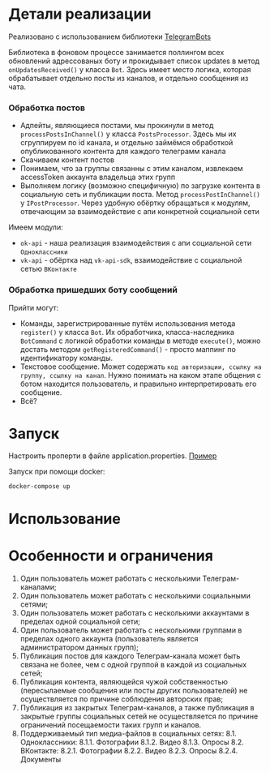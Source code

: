 # Детали реализации

Реализовано с использованием библиотеки [TelegramBots](https://github.com/rubenlagus/TelegramBots)

Библиотека в фоновом процессе занимается поллингом всех обновлений адрессованых боту и прокидывает список updates в
метод `onUpdatesReceived()` у класса `Bot`. Здесь имеет место логика, которая обрабатывает отдельно посты из каналов, и отдельно
сообщения из чата.

### Обработка постов

* Адпейты, являющиеся постами, мы прокинули в метод `processPostsInChannel()` у класса `PostsProcessor`. Здесь мы их
  сгруппируем по id канала, и отдельно займёмся обработкой опубликованного контента для каждого телеграмм канала
* Скачиваем контент постов
* Понимаем, что за группы связанны с этим каналом, извлекаем accessToken аккаунта владельца этих групп
* Выполняем логику (возможно специфичную) по загрузке контента в социальную сеть и публикации поста.
  Метод `processPostInChannel()` у `IPostProcessor`. Через удобную обёртку обращаться к модулям, отвечающим за
  взаимодействие с апи конкретной социальной сети

Имеем модули:
* `ok-api` - наша реализация взаимодействия с апи социальной сети `Одноклассники`
* `vk-api` - обёртка над `vk-api-sdk`, взаимодействие с социальной сетью `ВКонтакте`

### Обработка пришедших боту сообщений

Прийти могут:

- Команды, зарегистрированные путём использования метода `register()` у класса `Bot`. Их обработчика,
  класса-наследника `BotCommand` с логикой обработки команды в методе `execute()`, можно достать
  методом `getRegisteredCommand()` - просто маппинг по идентификатору команды.
- Текстовое сообщение. Может содержать `код авторизации, ссылку на группу, ссылку на канал`. Нужно понимать на каком
  этапе общения с ботом находится пользователь, и правильно интерпретировать его сообщение.
- Всё?

# Запуск

Настроить проперти в файле application.properties. [Пример](application.properties.demo)

Запуск при помощи docker:

```
docker-compose up
```

# Использование

# Особенности и ограничения

1. Один пользователь может работать с несколькими Телеграм-каналами;
2. Один пользователь может работать с несколькими социальными сетями;
3. Один пользователь может работать с несколькими аккаунтами в пределах одной социальной сети;
4. Один пользователь может работать с несколькими группами в пределах одного аккаунта (пользователь является администратором данных групп);
5. Публикация постов для каждого Телеграм-канала может быть связана не более, чем с одной группой в каждой из социальных сетей;
6. Публикация контента, являющейся чужой собственностью (пересылаемые сообщения или посты других пользователей) не осуществляется по причине соблюдения авторских прав;
7. Публикация из закрытых Телеграм-каналов, а также публикация в закрытые группы социальных сетей не осуществляется по причине ограничений посещаемости таких групп и каналов.
8. Поддерживаемый тип медиа-файлов в социальных сетях:
   8.1. Oдноклассники:
   8.1.1. Фотографии
   8.1.2. Видео
   8.1.3. Опросы
   8.2. ВКонтакте:
   8.2.1. Фотографии
   8.2.2. Видео
   8.2.3. Опросы
   8.2.4. Документы




